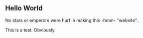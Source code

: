## Hello World

No stars or emperors were hurt in making this -hmm- "website".

This is a test. Obviously.
